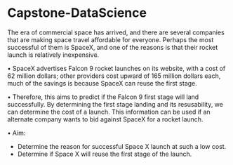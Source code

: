 # Capstone-DataScience

The era of commercial space has arrived, and there are several companies that are making 
space travel affordable for everyone. Perhaps the most successful of them is SpaceX, and one of 
the reasons is that their rocket launch is relatively inexpensive.

• SpaceX advertises Falcon 9 rocket launches on its website, with a cost of 62 million dollars; other providers cost upward of 165 million dollars each, much of the savings is because SpaceX can reuse the first stage.

• Therefore, this aims to predict if the Falcon 9 first stage will land successfully. By determining the first stage landing and its resusability, we can determine the cost of a launch. This information can be used if an alternate company wants to bid against SpaceX for a rocket launch.

• Aim:
- Determine the reason for successful Space X launch at such a low cost.
- Determine if Space X will reuse the first stage of the launch.
